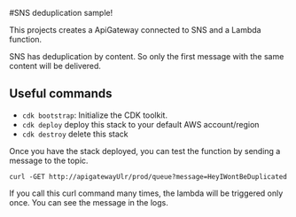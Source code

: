 #SNS deduplication sample!

This projects creates a ApiGateway connected to SNS and a Lambda function.

SNS has deduplication by content. So only the first message with the same content will be delivered.

## Useful commands
 * `cdk bootstrap`: Initialize the CDK toolkit.
 * `cdk deploy`      deploy this stack to your default AWS account/region
 * `cdk destroy`     delete this stack

Once you have the stack deployed, you can test the function by sending a message to the topic.

`curl -GET http://apigatewayUlr/prod/queue?message=HeyIWontBeDuplicated`

If you call this curl command many times, the lambda will be triggered only once. You can see the message in the logs.